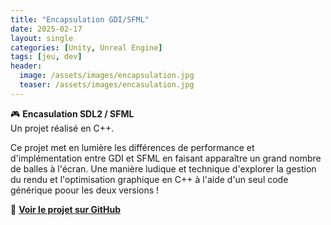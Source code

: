 ```yaml
---
title: "Encapsulation GDI/SFML"
date: 2025-02-17
layout: single
categories: [Unity, Unreal Engine]
tags: [jeu, dev]
header:
  image: /assets/images/encapsulation.jpg
  teaser: /assets/images/encasulation.jpg
---
```


🎮 **Encasulation SDL2 / SFML**  
Un projet réalisé en C++.

Ce projet met en lumière les différences de performance et d'implémentation entre GDI et SFML en faisant apparaître un grand nombre de balles à l'écran. Une manière ludique et technique d'explorer la gestion du rendu et l'optimisation graphique en C++ à l'aide d'un seul code générique poour les deux versions !


🔗 **[Voir le projet sur GitHub](https://github.com/Quest-Education-Group/lyo-t3-gamegear-p2-02)**
